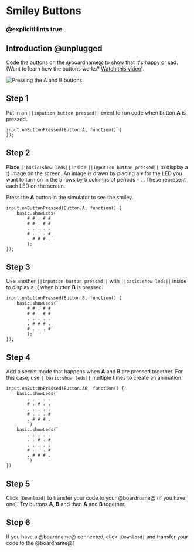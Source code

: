 # Smiley Buttons

### @explicitHints true

## Introduction @unplugged

Code the buttons on the @boardname@ to show that it's happy or sad.
(Want to learn how the buttons works? [Watch this video](https://youtu.be/t_Qujjd_38o)).

![Pressing the A and B buttons](/static/mb/projects/smiley-buttons/sim.gif)

## Step 1

Put in an ``||input:on button pressed||`` event to run code when button **A** is pressed.

```spy
input.onButtonPressed(Button.A, function() { 
});
```

## Step 2

Place ``||basic:show leds||`` inside ``||input:on button pressed||`` to display a **:)** image on
the screen. An image is drawn by placing a `#` for the LED you want to turn on in the 5 rows by 5
columns of periods - `.`. These represent each LED on the screen.

Press the **A** button in the simulator to see the smiley.

```spy
input.onButtonPressed(Button.A, function() { 
    basic.showLeds(`
        # # . # #
        # # . # #
        . . . . .
        # . . . #
        . # # # .`
        );
});
```

## Step 3

Use another ``||input:on button pressed||`` with ``||basic:show leds||`` inside to display a **:(** when
button **B** is pressed.

```spy
input.onButtonPressed(Button.B, function() { 
    basic.showLeds(`
        # # . # #
        # # . # #
        . . . . .
        . # # # .
        # . . . #`
        );
});
```

## Step 4

Add a secret mode that happens when **A** and **B** are pressed together. For this case, use ``||basic:show leds||`` multiple times to create an animation.

```spy
input.onButtonPressed(Button.AB, function() {
    basic.showLeds(`
        . . . . .
        # . # . .
        . . . . .
        # . . . #
        . # # # .
        `)
    basic.showLeds(`
        . . . . .
        . . # . #
        . . . . .
        # . . . #
        . # # # .
        `)    
})
```

## Step 5

Click ``|Download|`` to transfer your code to your @boardname@ (if you have one). Try buttons **A**, **B** and then **A** and **B** together.

## Step 6

If you have a @boardname@ connected, click ``|Download|`` and transfer your code to the @boardname@!